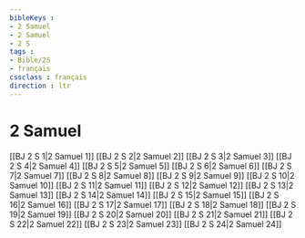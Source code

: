 ```yaml
---
bibleKeys : 
- 2 Samuel
- 2 Samuel
- 2 S
tags : 
- Bible/2S
- français
cssclass : français
direction : ltr
---
```


# 2 Samuel

[[BJ 2 S 1|2 Samuel 1]]
[[BJ 2 S 2|2 Samuel 2]]
[[BJ 2 S 3|2 Samuel 3]]
[[BJ 2 S 4|2 Samuel 4]]
[[BJ 2 S 5|2 Samuel 5]]
[[BJ 2 S 6|2 Samuel 6]]
[[BJ 2 S 7|2 Samuel 7]]
[[BJ 2 S 8|2 Samuel 8]]
[[BJ 2 S 9|2 Samuel 9]]
[[BJ 2 S 10|2 Samuel 10]]
[[BJ 2 S 11|2 Samuel 11]]
[[BJ 2 S 12|2 Samuel 12]]
[[BJ 2 S 13|2 Samuel 13]]
[[BJ 2 S 14|2 Samuel 14]]
[[BJ 2 S 15|2 Samuel 15]]
[[BJ 2 S 16|2 Samuel 16]]
[[BJ 2 S 17|2 Samuel 17]]
[[BJ 2 S 18|2 Samuel 18]]
[[BJ 2 S 19|2 Samuel 19]]
[[BJ 2 S 20|2 Samuel 20]]
[[BJ 2 S 21|2 Samuel 21]]
[[BJ 2 S 22|2 Samuel 22]]
[[BJ 2 S 23|2 Samuel 23]]
[[BJ 2 S 24|2 Samuel 24]]
